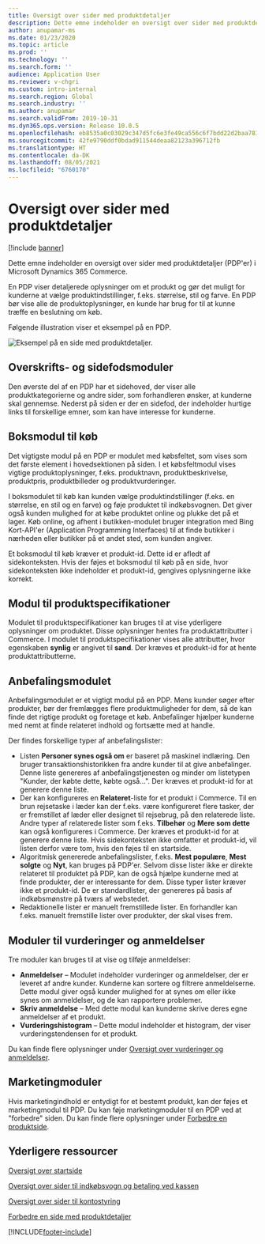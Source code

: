 ```yaml
---
title: Oversigt over sider med produktdetaljer
description: Dette emne indeholder en oversigt over sider med produktdetaljer (PDP'er) i Microsoft Dynamics 365 Commerce.
author: anupamar-ms
ms.date: 01/23/2020
ms.topic: article
ms.prod: ''
ms.technology: ''
ms.search.form: ''
audience: Application User
ms.reviewer: v-chgri
ms.custom: intro-internal
ms.search.region: Global
ms.search.industry: ''
ms.author: anupamar
ms.search.validFrom: 2019-10-31
ms.dyn365.ops.version: Release 10.0.5
ms.openlocfilehash: eb8535a0c03029c347d5fc6e3fe49ca556c6f7bdd22d2baa7815ced1db21a13a
ms.sourcegitcommit: 42fe9790ddf0bdad911544deaa82123a396712fb
ms.translationtype: HT
ms.contentlocale: da-DK
ms.lasthandoff: 08/05/2021
ms.locfileid: "6760170"
---
```

# <a name="product-details-pages-overview"></a>Oversigt over sider med produktdetaljer

[!include [banner](includes/banner.md)]

Dette emne indeholder en oversigt over sider med produktdetaljer (PDP'er) i Microsoft Dynamics 365 Commerce.

En PDP viser detaljerede oplysninger om et produkt og gør det muligt for kunderne at vælge produktindstillinger, f.eks. størrelse, stil og farve. En PDP bør vise alle de produktoplysninger, en kunde har brug for til at kunne træffe en beslutning om køb.

Følgende illustration viser et eksempel på en PDP.

![Eksempel på en side med produktdetaljer.](./media/pdp.PNG)

## <a name="header-and-footer-modules"></a>Overskrifts- og sidefodsmoduler

Den øverste del af en PDP har et sidehoved, der viser alle produktkategorierne og andre sider, som forhandleren ønsker, at kunderne skal gennemse. Nederst på siden er der en sidefod, der indeholder hurtige links til forskellige emner, som kan have interesse for kunderne.

## <a name="buy-box-module"></a>Boksmodul til køb

Det vigtigste modul på en PDP er modulet med købsfeltet, som vises som det første element i hovedsektionen på siden. I et købsfeltmodul vises vigtige produktoplysninger, f.eks. produktnavn, produktbeskrivelse, produktpris, produktbilleder og produktvurderinger.

I boksmodulet til køb kan kunden vælge produktindstillinger (f.eks. en størrelse, en stil og en farve) og føje produktet til indkøbsvognen. Det giver også kunden mulighed for at købe produktet online og plukke det på et lager. Køb online, og afhent i butikken-modulet bruger integration med Bing Kort-API'er (Application Programming Interfaces) til at finde butikker i nærheden eller butikker på et andet sted, som kunden angiver.

Et boksmodul til køb kræver et produkt-id. Dette id er afledt af sidekonteksten. Hvis der føjes et boksmodul til køb på en side, hvor sidekonteksten ikke indeholder et produkt-id, gengives oplysningerne ikke korrekt.

## <a name="product-specifications-module"></a>Modul til produktspecifikationer

Modulet til produktspecifikationer kan bruges til at vise yderligere oplysninger om produktet. Disse oplysninger hentes fra produktattributter i Commerce. I modulet til produktspecifikationer vises alle attributter, hvor egenskaben **synlig** er angivet til **sand**. Der kræves et produkt-id for at hente produktattributterne.

## <a name="recommendations-module"></a>Anbefalingsmodulet

Anbefalingsmodulet er et vigtigt modul på en PDP. Mens kunder søger efter produkter, bør der fremlægges flere produktmuligheder for dem, så de kan finde det rigtige produkt og foretage et køb. Anbefalinger hjælper kunderne med nemt at finde relateret indhold og fortsætte med at handle.

Der findes forskellige typer af anbefalingslister:

- Listen **Personer synes også om** er baseret på maskinel indlæring. Den bruger transaktionshistorikken fra andre kunder til at give anbefalinger. Denne liste genereres af anbefalingstjenesten og minder om listetypen "Kunder, der købte dette, købte også...". Der kræves et produkt-id for at generere denne liste.
- Der kan konfigureres en **Relateret**-liste for et produkt i Commerce. Til en brun rejsetaske i læder kan der f.eks. være konfigureret flere tasker, der er fremstillet af læder eller designet til rejsebrug, på den relaterede liste. Andre typer af relaterede lister som f.eks. **Tilbehør** og **Mere som dette** kan også konfigureres i Commerce. Der kræves et produkt-id for at generere denne liste. Hvis sidekonteksten ikke omfatter et produkt-id, vil listen derfor være tom, hvis den føjes til en startside.
- Algoritmisk genererede anbefalingslister, f.eks. **Mest populære**, **Mest solgte** og **Nyt**, kan bruges på PDP'er. Selvom disse lister ikke er direkte relateret til produktet på PDP, kan de også hjælpe kunderne med at finde produkter, der er interessante for dem. Disse typer lister kræver ikke et produkt-id. De er standardlister, der genereres på basis af indkøbsmønstre på tværs af webstedet.
- Redaktionelle lister er manuelt fremstillede lister. En forhandler kan f.eks. manuelt fremstille lister over produkter, der skal vises frem.

## <a name="ratings-and-reviews-modules"></a>Moduler til vurderinger og anmeldelser

Tre moduler kan bruges til at vise og tilføje anmeldelser:

- **Anmeldelser** – Modulet indeholder vurderinger og anmeldelser, der er leveret af andre kunder. Kunderne kan sortere og filtrere anmeldelserne. Dette modul giver også kunder mulighed for at synes om eller ikke synes om anmeldelser, og de kan rapportere problemer.
- **Skriv anmeldelse** – Med dette modul kan kunderne skrive deres egne anmeldelser af et produkt.
- **Vurderingshistogram** – Dette modul indeholder et histogram, der viser vurderingstendensen for et produkt.

Du kan finde flere oplysninger under [Oversigt over vurderinger og anmeldelser](ratings-reviews-overview.md).

## <a name="marketing-modules"></a>Marketingmoduler

Hvis marketingindhold er entydigt for et bestemt produkt, kan der føjes et marketingmodul til PDP. Du kan føje marketingmoduler til en PDP ved at "forbedre" siden. Du kan finde flere oplysninger under [Forbedre en produktside](enrich-product-page.md).

## <a name="additional-resources"></a>Yderligere ressourcer

[Oversigt over startside](quick-tour-home-page.md)

[Oversigt over sider til indkøbsvogn og betaling ved kassen](quick-tour-cart-checkout.md)

[Oversigt over sider til kontostyring](quick-tour-account-management.md)

[Forbedre en side med produktdetaljer](enrich-product-page.md)


[!INCLUDE[footer-include](../includes/footer-banner.md)]
